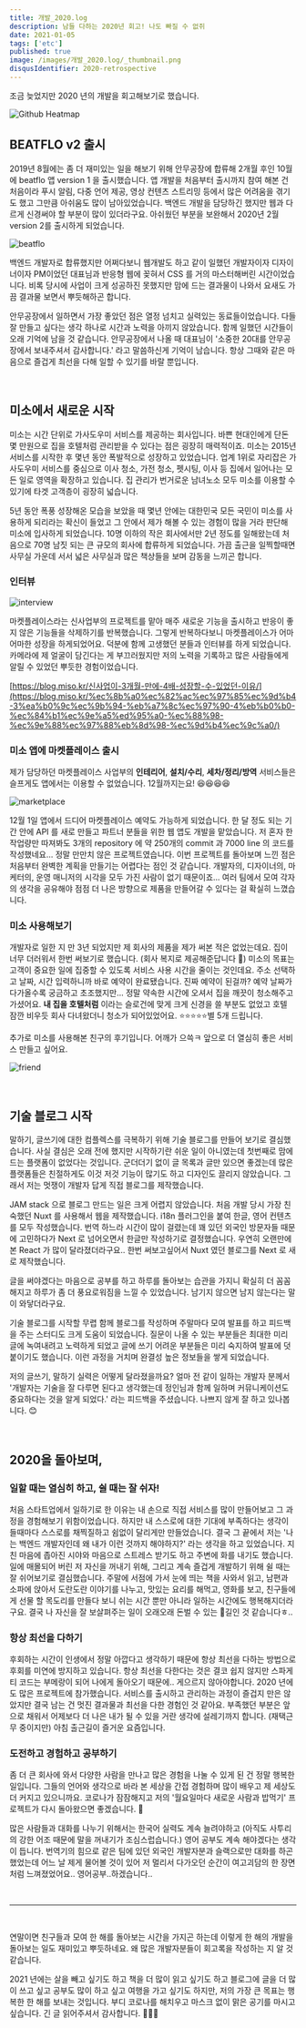 ```yaml
---
title: 개발_2020.log
description: 남들 다하는 2020년 회고! 나도 빠질 수 없쥐
date: 2021-01-05
tags: ['etc']
published: true
image: /images/개발_2020.log/_thumbnail.png
disqusIdentifier: 2020-retrospective
---
```


조금 늦었지만 2020 년의 개발을 회고해보기로 했습니다.

![Github Heatmap](/images/개발_2020.log/1.png)

## BEATFLO v2 출시

2019년 8월에는 좀 더 재미있는 일을 해보기 위해 안무공장에 합류해 2개월 후인 10월에 beatflo 앱 version 1 을 출시했습니다. 앱 개발을 처음부터 출시까지 참여 해본 건 처음이라 푸시 알림, 다중 언어 제공, 영상 컨텐츠 스트리밍 등에서 많은 어려움을 겪기도 했고 그만큼 아쉬움도 많이 남아있었습니다. 백엔드 개발을 담당하긴 했지만 웹과 다르게 신경써야 할 부분이 많이 있더라구요. 아쉬웠던 부분을 보완해서 2020년 2월 version 2를 출시하게 되었습니다.

![beatflo](/images/개발_2020.log/2.jpg)

백엔드 개발자로 합류했지만 어쩌다보니 웹개발도 하고 같이 일했던 개발자이자 디자이너이자 PM이었던 대표님과 반응형 웹에 꽂혀서 CSS 를 거의 마스터해버린 시간이었습니다. 비록 당시에 사업이 크게 성공하진 못했지만 맘에 드는 결과물이 나와서 요새도 가끔 결과물 보면서 뿌듯해하곤 합니다.

안무공장에서 일하면서 가장 좋았던 점은 열정 넘치고 실력있는 동료들이었습니다. 다들 잘 만들고 싶다는 생각 하나로 시간과 노력을 아끼지 않았습니다. 함께 일했던 시간들이 오래 기억에 남을 것 같습니다. 안무공장에서 나올 때 대표님이 '소중한 20대를 안무공장에서 보내주셔서 감사합니다.' 라고 말씀하신게 기억이 남습니다. 항상 그때와 같은 마음으로 즐겁게 최선을 다해 일할 수 있기를 바랄 뿐입니다.

<br/>

## 미소에서 새로운 시작

미소는 시간 단위로 가사도우미 서비스를 제공하는 회사입니다. 바쁜 현대인에게 단돈 몇 만원으로 집을 호텔처럼 관리받을 수 있다는 점은 굉장히 매력적이죠. 미소는 2015년 서비스를 시작한 후 몇년 동안 폭발적으로 성장하고 있었습니다. 업계 1위로 자리잡은 가사도우미 서비스를 중심으로 이사 청소, 가전 청소, 펫시팅, 이사 등 집에서 일어나는 모든 일로 영역을 확장하고 있습니다. 집 관리가 번거로운 남녀노소 모두 미소를 이용할 수 있기에 타겟 고객층이 굉장히 넓습니다.

5년 동안 폭풍 성장해온 모습을 보았을 때 몇년 안에는 대한민국 모든 국민이 미소를 사용하게 되리라는 확신이 들었고 그 안에서 제가 해볼 수 있는 경험이 많을 거라 판단해 미소에 입사하게 되었습니다. 10명 이하의 작은 회사에서만 2년 정도를 일해왔는데 처음으로 70명 남짓 되는 큰 규모의 회사에 합류하게 되었습니다. 가끔 출근을 일찍할때면 사무실 가운데 서서 넓은 사무실과 많은 책상들을 보며 감동을 느끼곤 합니다.

### 인터뷰

![interview](/images/개발_2020.log/3.png)

마켓플레이스라는 신사업부의 프로젝트를 맡아 매주 새로운 기능을 출시하고 반응이 좋지 않은 기능들을 삭제하기를 반복했습니다. 그렇게 반복하다보니 마켓플레이스가 어마어마한 성장을 하게되었어요. 덕분에 함께 고생했던 분들과 인터뷰를 하게 되었습니다. 카메라에 제 얼굴이 담긴다는 게 부끄러웠지만 저의 노력을 기록하고 많은 사람들에게 알릴 수 있었던 뿌듯한 경험이었습니다.

[https://blog.miso.kr/신사업이-3개월-만에-4배-성장할-수-있었던-이유/](https://blog.miso.kr/%ec%8b%a0%ec%82%ac%ec%97%85%ec%9d%b4-3%ea%b0%9c%ec%9b%94-%eb%a7%8c%ec%97%90-4%eb%b0%b0-%ec%84%b1%ec%9e%a5%ed%95%a0-%ec%88%98-%ec%9e%88%ec%97%88%eb%8d%98-%ec%9d%b4%ec%9c%a0/)

### 미소 앱에 마켓플레이스 출시

제가 담당하던 마켓플레이스 사업부의 **인테리어**, **설치/수리**, **세차/정리/방역** 서비스들은 슬프게도 앱에서는 이용할 수 없었습니다. 12월까지는요! 😆😆😆😆

![marketplace](/images/개발_2020.log/4.png)

12월 1일 앱에서 드디어 마켓플레이스 예약도 가능하게 되었습니다. 한 달 정도 되는 기간 안에 API 를 새로 만들고 파트너 분들을 위한 웹 앱도 개발을 맡았습니다. 저 혼자 한 작업량만 따져봐도 3개의 repository 에 약 250개의 commit 과 7000 line 의 코드를 작성했네요... 정말 만만치 않은 프로젝트였습니다.
이번 프로젝트를 돌아보며 느낀 점은 처음부터 완벽한 계획을 만들기는 어렵다는 점인 것 같습니다. 개발자의, 디자이너의, 마케터의, 운영 매니저의 시각을 모두 가진 사람이 없기 때문이죠... 여러 팀에서 모여 각자의 생각을 공유해야 점점 더 나은 방향으로 제품을 만들어갈 수 있다는 걸 확실히 느꼈습니다.

### 미소 사용해보기

개발자로 일한 지 만 3년 되었지만 제 회사의 제품을 제가 써본 적은 없었는데요. 집이 너무 더러워서 한번 써보기로 했습니다. (회사 복지로 제공해준답니다 🌝) 미소의 목표는 고객이 중요한 일에 집중할 수 있도록 서비스 사용 시간을 줄이는 것인데요. 주소 선택하고 날짜, 시간 입력하니까 바로 예약이 완료됐습니다. 진짜 예약이 된걸까? 예약 날짜가 다가올수록 궁금하고 초조했지만... 정말 약속한 시간에 오셔서 집을 깨끗이 청소해주고 가셨어요. **내 집을 호텔처럼** 이라는 슬로건에 맞게 크게 신경을 쓸 부분도 없었고 호텔 잠깐 비우듯 회사 다녀왔더니 청소가 되어있었어요. ⭐️⭐️⭐️⭐️⭐️별 5개 드립니다.

추가로 미소를 사용해본 친구의 후기입니다. 어깨가 으쓱ㅋ 앞으로 더 열심히 좋은 서비스 만들고 싶어요.

![friend](/images/개발_2020.log/5.jpg)

<br/>

## 기술 블로그 시작

말하기, 글쓰기에 대한 컴플렉스를 극복하기 위해 기술 블로그를 만들어 보기로 결심했습니다. 사실 결심은 오래 전에 했지만 시작하기란 쉬운 일이 아니였는데 첫번째로 맘에 드는 플랫폼이 없었다는 것입니다. 군더더기 없이 글 목록과 글만 있으면 좋겠는데 많은 플랫폼들은 친절하게도 이것 저것 기능이 많기도 하고 디자인도 끌리지 않았습니다. 그래서 저는 멋쟁이 개발자 답게 직접 블로그를 제작했습니다.

JAM stack 으로 블로그 만드는 일은 크게 어렵지 않았습니다. 처음 개발 당시 가장 친숙했던 Nuxt 를 사용해서 웹을 제작했습니다. i18n 플러그인을 붙여 한글, 영어 컨텐츠를 모두 작성했습니다. 번역 하느라 시간이 많이 걸렸는데 꽤 있던 외국인 방문자들 때문에 고민하다가 Next 로 넘어오면서 한글만 작성하기로 결정했습니다. 우연히 오랜만에 본 React 가 많이 달라졌더라구요.. 한번 써보고싶어서 Nuxt 였던 블로그를 Next 로 새로 제작했습니다.

글을 써야겠다는 마음으로 공부를 하고 하루를 돌아보는 습관을 가지니 확실히 더 꼼꼼해지고 하루가 좀 더 풍요로워짐을 느낄 수 있었습니다. 남기지 않으면 남지 않는다는 말이 와닿더라구요.

기술 블로그를 시작할 무렵 함께 블로그를 작성하며 주말마다 모여 발표를 하고 피드백을 주는 스터디도 크게 도움이 되었습니다. 질문이 나올 수 있는 부분들은 최대한 미리 글에 녹여내려고 노력하게 되었고 글에 쓰기 어려운 부분들은 미리 숙지하여 발표에 덧붙이기도 했습니다. 이런 과정을 거치며 완결성 높은 정보들을 쌓게 되었습니다.

저의 글쓰기, 말하기 실력은 어떻게 달라졌을까요? 얼마 전 같이 일하는 개발자 분께서 '개발자는 기술을 잘 다루면 된다고 생각했는데 정인님과 함께 일하며 커뮤니케이션도 중요하다는 것을 알게 되었다.' 라는 피드백을 주셨습니다. 나쁘지 않게 잘 하고 있나봅니다. 😊

<br/>

## 2020을 돌아보며,

### 일할 때는 열심히 하고, 쉴 때는 잘 쉬자!

처음 스타트업에서 일하기로 한 이유는 내 손으로 직접 서비스를 많이 만들어보고 그 과정을 경험해보기 위함이었습니다. 하지만 내 스스로에 대한 기대에 부족하다는 생각이 들때마다 스스로를 채찍질하고 쉼없이 달리게만 만들었습니다. 결국 그 끝에서 저는 '나는 백엔드 개발자인데 왜 내가 이런 것까지 해야하지?' 라는 생각을 하고 있었습니다. 지친 마음에 좁아진 시야와 마음으로 스트레스 받기도 하고 주변에 화를 내기도 했습니다. 일에 매몰되어 버린 저 자신을 꺼내기 위해, 그리고 계속 즐겁게 개발하기 위해 쉴 때는 잘 쉬어보기로 결심했습니다. 주말에 서점에 가서 눈에 띄는 책을 사와서 읽고, 남편과 소파에 앉아서 도란도란 이야기를 나누고, 맛있는 요리를 해먹고, 영화를 보고, 친구들에게 선물 할 목도리를 만들다 보니 쉬는 시간 뿐만 아니라 일하는 시간에도 행복해지더라구요. 결국 나 자신을 잘 보살펴주는 일이 오래오래 돈벌 수 있는 🤑길인 것 같습니다ㅎ..

### 항상 최선을 다하기

후회하는 시간이 인생에서 정말 아깝다고 생각하기 때문에 항상 최선을 다하는 방법으로 후회를 미연에 방지하고 있습니다. 항상 최선을 다한다는 것은 결코 쉽지 않지만 스파게티 코드는 부메랑이 되어 나에게 돌아오기 때문에.. 게으르지 않아야합니다. 2020 년에도 많은 프로젝트에 참가했습니다. 서비스를 출시하고 관리하는 과정이 즐겁지 만은 않았지만 결국 남는 건 멋진 결과물과 최선을 다한 경험인 것 같아요. 부족했던 부분은 앞으로 채워서 어제보다 더 나은 내가 될 수 있을 거란 생각에 설레기까지 합니다. (재택근무 중이지만) 아침 출근길이 즐거운 요즘입니다.

### 도전하고 경험하고 공부하기

좀 더 큰 회사에 와서 다양한 사람을 만나고 많은 경험을 나눌 수 있게 된 건 정말 행복한 일입니다. 그들의 언어와 생각으로 바라 본 세상을 간접 경험하며 많이 배우고 제 세상도 더 커지고 있으니까요. 코로나가 잠잠해지고 저의 '월요일마다 새로운 사람과 밥먹기' 프로젝트가 다시 돌아왔으면 좋겠습니다. 🍚

많은 사람들과 대화를 나누기 위해서는 한국어 실력도 계속 늘려야하고 (아직도 사투리의 강한 어조 때문에 말을 꺼내기가 조심스럽습니다.) 영어 공부도 계속 해야겠다는 생각이 듭니다. 번역기의 힘으로 같은 팀에 있던 외국인 개발자분과 슬랙으로만 대화를 하곤 했었는데 어느 날 제게 물어볼 것이 있어 저 멀리서 다가오던 순간이 여고괴담의 한 장면처럼 느껴졌었어요.. 영어공부..하겠습니다..

<br/>

---

<br/>

연말이면 친구들과 모여 한 해를 돌아보는 시간을 가지곤 하는데 이렇게 한 해의 개발을 돌아보는 일도 재미있고 뿌듯하네요. 왜 많은 개발자분들이 회고록을 작성하는 지 알 것 같습니다.

2021 년에는 살을 빼고 싶기도 하고 책을 더 많이 읽고 싶기도 하고 블로그에 글을 더 많이 쓰고 싶고 공부도 많이 하고 싶고 여행을 가고 싶기도 하지만, 저의 가장 큰 목표는 행복한 한 해를 보내는 것입니다. 부디 코로나를 해치우고 마스크 없이 맑은 공기를 마시고 싶습니다. 긴 글 읽어주셔서 감사합니다. 🙋🏻‍♀️
